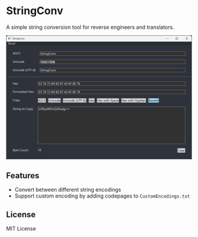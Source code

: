 # StringConv

A simple string conversion tool for reverse engineers and translators.

![interface](./docs/interface.png)

## Features

* Convert between different string encodings
* Support custom encoding by adding codepages to `CustomEncodings.txt`

## License

MIT License
